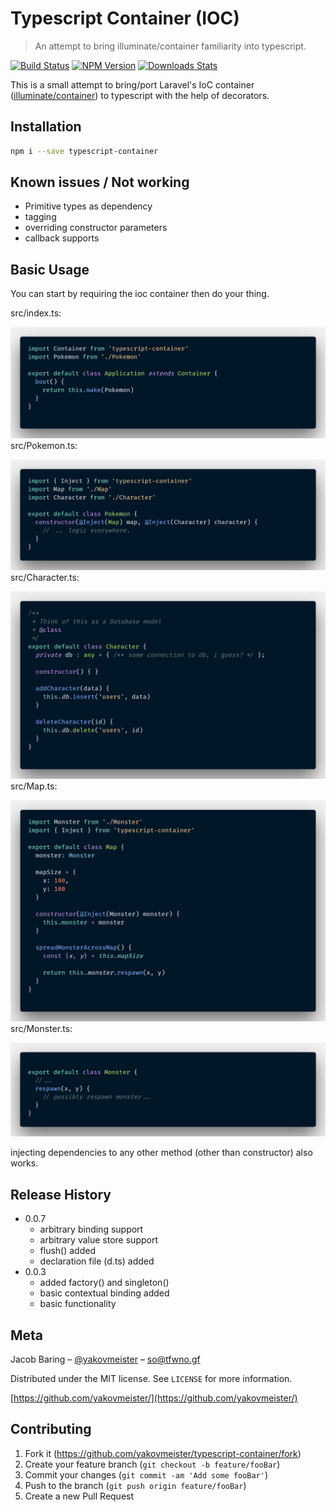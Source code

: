 # Typescript Container (IOC)
> An attempt to bring illuminate/container familiarity into typescript.

[![Build Status][travis-image]][travis-url]
[![NPM Version][npm-image]][npm-url]
[![Downloads Stats][npm-downloads]][npm-url] 

This is a small attempt to bring/port Laravel's IoC container ([illuminate/container](https://github.com/illuminate/container)) to typescript with the help of decorators.

## Installation

```sh
npm i --save typescript-container
```

## Known issues / Not working

* Primitive types as dependency
* tagging
* overriding constructor parameters
* callback supports

## Basic Usage  

You can start by requiring the ioc container then do your thing.

src/index.ts:  
  
![index](https://github.com/yakovmeister/typescript-container/blob/dev/images/index.png?raw=true)  
src/Pokemon.ts:  
  
![pokemon](https://github.com/yakovmeister/typescript-container/blob/dev/images/pokemon.png?raw=true)  
src/Character.ts:  
  
![character](https://github.com/yakovmeister/typescript-container/blob/dev/images/character.png?raw=true)  
src/Map.ts:  
  
![map](https://github.com/yakovmeister/typescript-container/blob/dev/images/map.png?raw=true)  
src/Monster.ts:  
  
![monster](https://github.com/yakovmeister/typescript-container/blob/dev/images/monster.png?raw=true)  

injecting dependencies to any other method (other than constructor) also works.


## Release History
* 0.0.7
  * arbitrary binding support
  * arbitrary value store support
  * flush() added
  * declaration file (d.ts) added
* 0.0.3
  * added factory() and singleton()
  * basic contextual binding added
  * basic functionality

## Meta

Jacob Baring – [@yakovmeister](https://twitter.com/yakovmeister) – so@tfwno.gf

Distributed under the MIT license. See ``LICENSE`` for more information.

[https://github.com/yakovmeister/](https://github.com/yakovmeister/)

## Contributing

1. Fork it (<https://github.com/yakovmeister/typescript-container/fork>)
2. Create your feature branch (`git checkout -b feature/fooBar`)
3. Commit your changes (`git commit -am 'Add some fooBar'`)
4. Push to the branch (`git push origin feature/fooBar`)
5. Create a new Pull Request

<!-- Markdown link & img dfn's -->
[npm-image]: https://img.shields.io/npm/v/typescript-container.svg?style=flat-square
[npm-url]: https://npmjs.org/package/typescript-container
[npm-downloads]: https://img.shields.io/npm/dm/typescript-container.svg?style=flat-square
[travis-image]: https://travis-ci.org/yakovmeister/typescript-container.svg?branch=dev
[travis-url]: https://travis-ci.org/yakovmeister/typescript-container
[wiki]: https://github.com/yourname/yourproject/wiki